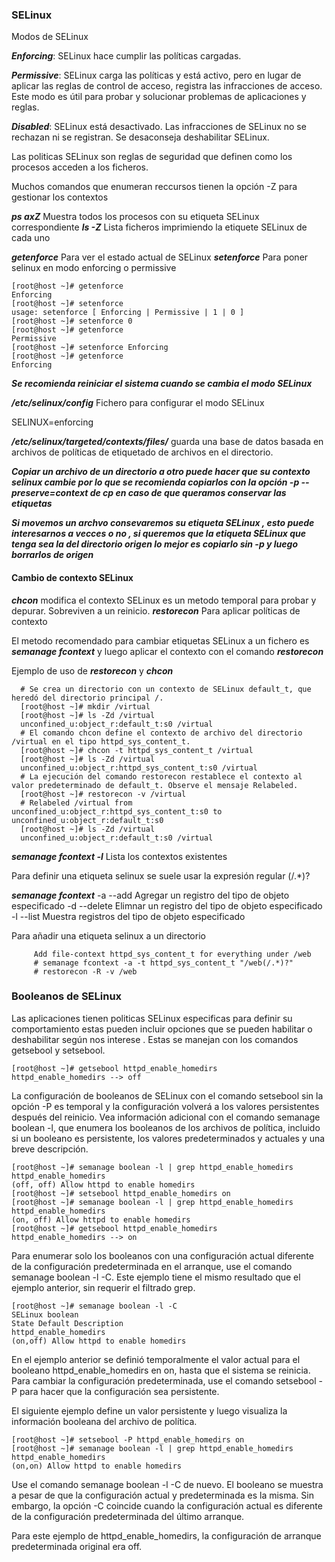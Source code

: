 
### SELinux 

Modos de SELinux

***Enforcing***: SELinux hace cumplir las políticas cargadas.

***Permissive***: SELinux carga las políticas y está activo, pero en lugar de aplicar las reglas de control de acceso, registra las infracciones de acceso. Este modo es útil para probar y solucionar
problemas de aplicaciones y reglas.

***Disabled***: SELinux está desactivado. Las infracciones de SELinux no se rechazan ni se registran. Se desaconseja deshabilitar SELinux.

Las politicas SELinux son reglas de seguridad que definen como los procesos acceden a los ficheros.

Muchos comandos que enumeran reccursos tienen la opción -Z para gestionar los contextos

***ps axZ*** Muestra todos los procesos con su etiqueta SELinux correspondiente
***ls -Z*** Lista ficheros imprimiendo la etiquete SELinux de cada uno

***getenforce*** Para ver el estado actual de SELinux
***setenforce*** Para poner selinux en modo enforcing o permissive

```console
[root@host ~]# getenforce
Enforcing
[root@host ~]# setenforce
usage: setenforce [ Enforcing | Permissive | 1 | 0 ]
[root@host ~]# setenforce 0
[root@host ~]# getenforce
Permissive
[root@host ~]# setenforce Enforcing
[root@host ~]# getenforce
Enforcing
```

***Se recomienda reiniciar el sistema cuando se cambia el modo SELinux***

***/etc/selinux/config*** Fichero para configurar el modo SELinux

SELINUX=enforcing

***/etc/selinux/targeted/contexts/files/*** guarda una base de datos basada en archivos de políticas de etiquetado de archivos en el directorio.

***Copiar un archivo de un directorio a otro puede hacer que su contexto selinux cambie por lo que se recomienda copiarlos con la opción -p --preserve=context de cp en caso de que queramos conservar las etiquetas***

***Si movemos un archvo consevaremos su etiqueta SELinux , esto puede interesarnos a vecces o no , si queremos que la etiqueta SELinux que tenga sea la del directorio origen lo mejor es copiarlo sin -p y luego borrarlos de origen***

#### Cambio de contexto SELinux 

***chcon*** modifica el contexto SELinux es un metodo temporal para probar y depurar. Sobreviven a un reinicio.
***restorecon*** Para aplicar políticas de contexto

El metodo recomendado para cambiar etiquetas SELinux a un fichero es 
***semanage fcontext*** y luego aplicar  el contexto con el comando ***restorecon***

Ejemplo de uso de ***restorecon*** y ***chcon***

  ```console
    # Se crea un directorio con un contexto de SELinux default_t, que heredó del directorio principal /.
    [root@host ~]# mkdir /virtual
    [root@host ~]# ls -Zd /virtual
    unconfined_u:object_r:default_t:s0 /virtual
    # El comando chcon define el contexto de archivo del directorio /virtual en el tipo httpd_sys_content_t.
    [root@host ~]# chcon -t httpd_sys_content_t /virtual
    [root@host ~]# ls -Zd /virtual
    unconfined_u:object_r:httpd_sys_content_t:s0 /virtual
    # La ejecución del comando restorecon restablece el contexto al valor predeterminado de default_t. Observe el mensaje Relabeled.
    [root@host ~]# restorecon -v /virtual
    # Relabeled /virtual from unconfined_u:object_r:httpd_sys_content_t:s0 to unconfined_u:object_r:default_t:s0
    [root@host ~]# ls -Zd /virtual
    unconfined_u:object_r:default_t:s0 /virtual
  ```

***semanage fcontext -l*** Lista los contextos existentes

Para definir una etiqueta selinux se suele usar la expresión regular (/.*)?

***semanage fcontext***
  -a --add      Agregar un registro del tipo de objeto especificado
  -d --delete   Elimnar un registro del tipo de objeto especificado
  -l --list     Muestra registros del tipo de objeto especificado

Para añadir una etiqueta selinux a un directorio
  ```console
       Add file-context httpd_sys_content_t for everything under /web
       # semanage fcontext -a -t httpd_sys_content_t "/web(/.*)?"
       # restorecon -R -v /web
  ```

### Booleanos de SELinux

Las aplicaciones tienen politicas SELinux especificas para definir su comportamiento  estas pueden incluir opciones que se pueden habilitar o deshabilitar según nos interese . Estas se manejan con los comandos getsebool y setsebool.

```console
[root@host ~]# getsebool httpd_enable_homedirs
httpd_enable_homedirs --> off
```

La configuración de booleanos de SELinux con el comando setsebool sin la opción -P es
temporal y la configuración volverá a los valores persistentes después del reinicio. Vea información
adicional con el comando semanage boolean -l, que enumera los booleanos de los archivos
de política, incluido si un booleano es persistente, los valores predeterminados y actuales y una
breve descripción.

```console
[root@host ~]# semanage boolean -l | grep httpd_enable_homedirs
httpd_enable_homedirs
(off, off) Allow httpd to enable homedirs
[root@host ~]# setsebool httpd_enable_homedirs on
[root@host ~]# semanage boolean -l | grep httpd_enable_homedirs
httpd_enable_homedirs
(on, off) Allow httpd to enable homedirs
[root@host ~]# getsebool httpd_enable_homedirs
httpd_enable_homedirs --> on
```

Para enumerar solo los booleanos con una configuración actual diferente de la configuración predeterminada en el arranque, use el comando semanage boolean -l -C. Este ejemplo tiene el mismo resultado que el ejemplo anterior, sin requerir el filtrado grep.

```console
[root@host ~]# semanage boolean -l -C
SELinux boolean
State Default Description
httpd_enable_homedirs
(on,off) Allow httpd to enable homedirs
```

En el ejemplo anterior se definió temporalmente el valor actual para el booleano httpd_enable_homedirs en on, hasta que el sistema se reinicia. Para cambiar la configuración predeterminada, use el comando setsebool -P para hacer que la configuración sea persistente.

El siguiente ejemplo define un valor persistente y luego visualiza la información booleana del
archivo de política.

```console
[root@host ~]# setsebool -P httpd_enable_homedirs on
[root@host ~]# semanage boolean -l | grep httpd_enable_homedirs
httpd_enable_homedirs
(on,on) Allow httpd to enable homedirs
```

Use el comando semanage boolean -l -C de nuevo. El booleano se muestra a pesar de que la configuración actual y predeterminada es la misma. Sin embargo, la opción -C coincide cuando la configuración actual es diferente de la configuración predeterminada del último arranque.

Para este ejemplo de httpd_enable_homedirs, la configuración de arranque predeterminada original era off.


